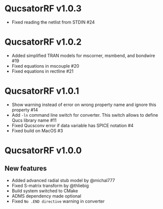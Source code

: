 # QucsatorRF v1.0.3

* Fixed reading the netlist from STDIN #24

# QucsatorRF v1.0.2

* Added simplified TRAN models for mscorner, msmbend, and bondwire #19
* Fixed equations in mscouple #20
* Fixed equations in rectline #21

# QucsatorRF v1.0.1

* Show warning instead of error on wrong property name and ignore this property #14
* Add `-ln` command line switch for converter. This switch allows to define Qucs library name #11
* Fixed Qucsconv error if data variable has SPICE notation #4
* Fixed build on MacOS #3

# QucsatorRF v1.0.0

## New features

* Added advanced radial stub model by @michal777
* Fixed S-matrix transform by @thliebig
* Build system switched to CMake
* ADMS dependency made optional
* Fixed `No .END directive` warning in converter
